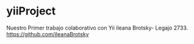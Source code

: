 # yiiProject
Nuestro  Primer trabajo colaborativo con Yii
ileana Brotsky- Legajo 2733. https://github.com/ileanaBrotsky
